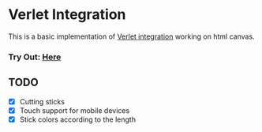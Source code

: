 # Verlet Integration

This is a basic implementation of [Verlet integration](https://en.wikipedia.org/wiki/Verlet_integration) working on html canvas.

### Try Out: [Here](https://dolmushcu.github.io/VerletIntegration/)

## TODO
- [x] Cutting sticks
- [x] Touch support for mobile devices
- [X] Stick colors according to the length